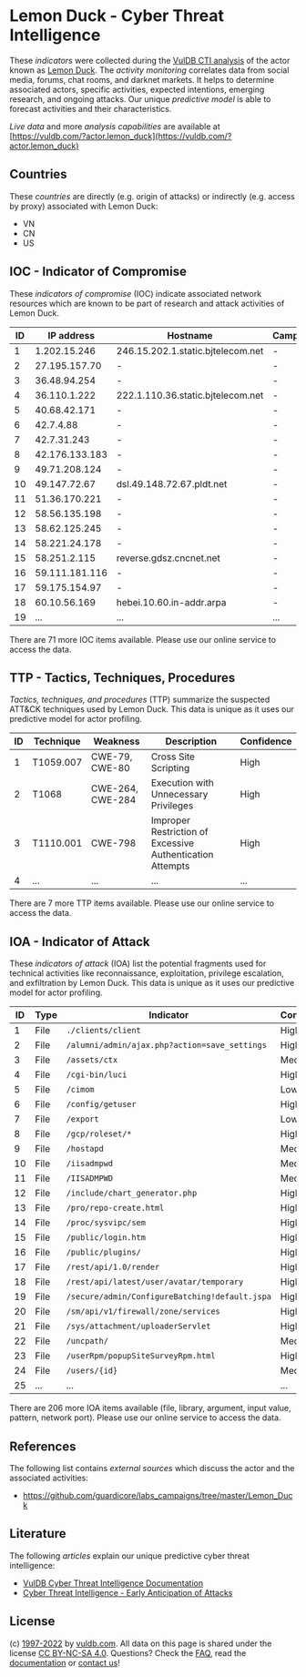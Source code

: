 # Lemon Duck - Cyber Threat Intelligence

These _indicators_ were collected during the [VulDB CTI analysis](https://vuldb.com/?kb.cti) of the actor known as [Lemon Duck](https://vuldb.com/?actor.lemon_duck). The _activity monitoring_ correlates data from social media, forums, chat rooms, and darknet markets. It helps to determine associated actors, specific activities, expected intentions, emerging research, and ongoing attacks. Our unique _predictive model_ is able to forecast activities and their characteristics.

_Live data_ and more _analysis capabilities_ are available at [https://vuldb.com/?actor.lemon_duck](https://vuldb.com/?actor.lemon_duck)

## Countries

These _countries_ are directly (e.g. origin of attacks) or indirectly (e.g. access by proxy) associated with Lemon Duck:

* VN
* CN
* US

## IOC - Indicator of Compromise

These _indicators of compromise_ (IOC) indicate associated network resources which are known to be part of research and attack activities of Lemon Duck.

ID | IP address | Hostname | Campaign | Confidence
-- | ---------- | -------- | -------- | ----------
1 | 1.202.15.246 | 246.15.202.1.static.bjtelecom.net | - | High
2 | 27.195.157.70 | - | - | High
3 | 36.48.94.254 | - | - | High
4 | 36.110.1.222 | 222.1.110.36.static.bjtelecom.net | - | High
5 | 40.68.42.171 | - | - | High
6 | 42.7.4.88 | - | - | High
7 | 42.7.31.243 | - | - | High
8 | 42.176.133.183 | - | - | High
9 | 49.71.208.124 | - | - | High
10 | 49.147.72.67 | dsl.49.148.72.67.pldt.net | - | High
11 | 51.36.170.221 | - | - | High
12 | 58.56.135.198 | - | - | High
13 | 58.62.125.245 | - | - | High
14 | 58.221.24.178 | - | - | High
15 | 58.251.2.115 | reverse.gdsz.cncnet.net | - | High
16 | 59.111.181.116 | - | - | High
17 | 59.175.154.97 | - | - | High
18 | 60.10.56.169 | hebei.10.60.in-addr.arpa | - | High
19 | ... | ... | ... | ...

There are 71 more IOC items available. Please use our online service to access the data.

## TTP - Tactics, Techniques, Procedures

_Tactics, techniques, and procedures_ (TTP) summarize the suspected ATT&CK techniques used by Lemon Duck. This data is unique as it uses our predictive model for actor profiling.

ID | Technique | Weakness | Description | Confidence
-- | --------- | -------- | ----------- | ----------
1 | T1059.007 | CWE-79, CWE-80 | Cross Site Scripting | High
2 | T1068 | CWE-264, CWE-284 | Execution with Unnecessary Privileges | High
3 | T1110.001 | CWE-798 | Improper Restriction of Excessive Authentication Attempts | High
4 | ... | ... | ... | ...

There are 7 more TTP items available. Please use our online service to access the data.

## IOA - Indicator of Attack

These _indicators of attack_ (IOA) list the potential fragments used for technical activities like reconnaissance, exploitation, privilege escalation, and exfiltration by Lemon Duck. This data is unique as it uses our predictive model for actor profiling.

ID | Type | Indicator | Confidence
-- | ---- | --------- | ----------
1 | File | `./clients/client` | High
2 | File | `/alumni/admin/ajax.php?action=save_settings` | High
3 | File | `/assets/ctx` | Medium
4 | File | `/cgi-bin/luci` | High
5 | File | `/cimom` | Low
6 | File | `/config/getuser` | High
7 | File | `/export` | Low
8 | File | `/gcp/roleset/*` | High
9 | File | `/hostapd` | Medium
10 | File | `/iisadmpwd` | Medium
11 | File | `/IISADMPWD` | Medium
12 | File | `/include/chart_generator.php` | High
13 | File | `/pro/repo-create.html` | High
14 | File | `/proc/sysvipc/sem` | High
15 | File | `/public/login.htm` | High
16 | File | `/public/plugins/` | High
17 | File | `/rest/api/1.0/render` | High
18 | File | `/rest/api/latest/user/avatar/temporary` | High
19 | File | `/secure/admin/ConfigureBatching!default.jspa` | High
20 | File | `/sm/api/v1/firewall/zone/services` | High
21 | File | `/sys/attachment/uploaderServlet` | High
22 | File | `/uncpath/` | Medium
23 | File | `/userRpm/popupSiteSurveyRpm.html` | High
24 | File | `/users/{id}` | Medium
25 | ... | ... | ...

There are 206 more IOA items available (file, library, argument, input value, pattern, network port). Please use our online service to access the data.

## References

The following list contains _external sources_ which discuss the actor and the associated activities:

* https://github.com/guardicore/labs_campaigns/tree/master/Lemon_Duck

## Literature

The following _articles_ explain our unique predictive cyber threat intelligence:

* [VulDB Cyber Threat Intelligence Documentation](https://vuldb.com/?kb.cti)
* [Cyber Threat Intelligence - Early Anticipation of Attacks](https://www.scip.ch/en/?labs.20201022)

## License

(c) [1997-2022](https://vuldb.com/?kb.changelog) by [vuldb.com](https://vuldb.com/?kb.about). All data on this page is shared under the license [CC BY-NC-SA 4.0](https://creativecommons.org/licenses/by-nc-sa/4.0/). Questions? Check the [FAQ](https://vuldb.com/?kb.faq), read the [documentation](https://vuldb.com/?kb) or [contact us](https://vuldb.com/?contact)!
